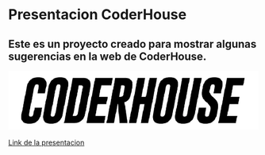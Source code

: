 # Presentacion CoderHouse

## Este es un proyecto creado para mostrar algunas sugerencias en la web de CoderHouse.

![Logo de CoderHouse](/src/assets/logo-coder-house.webp)

[Link de la presentacion](https://674f2aaee0aff52a2f58537b--presentacioncoder.netlify.app/)


